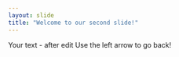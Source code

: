 ```yaml
---
layout: slide
title: "Welcome to our second slide!"
---
```

Your text - after edit
Use the left arrow to go back!
